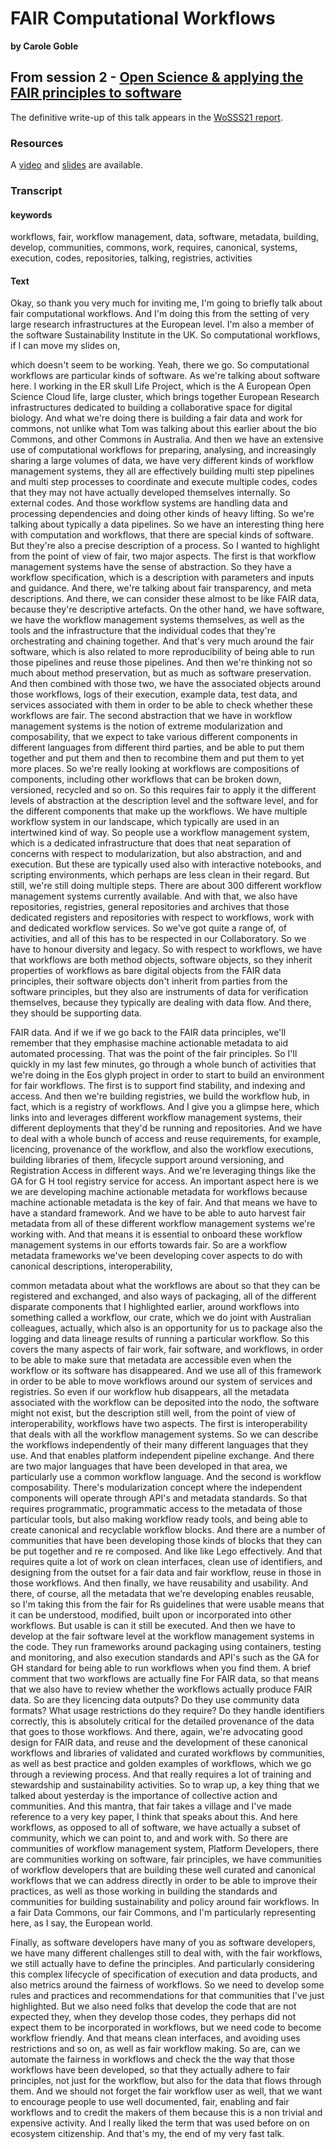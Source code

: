 # FAIR Computational Workflows
**by Carole Goble**  

## From session 2 - [Open Science & applying the FAIR principles to software](/wosss21/agenda#session-2)  

The definitive write-up of this talk appears in the [WoSSS21 report](https://wosss.org/#reports).

### Resources
A [video](https://www.youtube.com/watch?v=l_sQoChDTHU&list=PLXAvKzjdTsrxFqbjWtxHjfJc0RN6jMwZg&index=11) and [slides](https://docs.google.com/presentation/d/15DgUfb-CQ65LYuBu_vAAuNqPyFPD7kNZ/edit?usp=sharing&ouid=111252485485949924310&rtpof=true&sd=true) are available.

### Transcript

#### keywords

workflows, fair, workflow management, data, software, metadata, building, develop, communities, commons, work, requires, canonical, systems, execution, codes, repositories, talking, registries, activities

#### Text

Okay, so thank you very much for inviting me, I'm going to briefly talk about fair computational workflows. And I'm doing this from the setting of very large research infrastructures at the European level. I'm also a member of the software Sustainability Institute in the UK. So computational workflows, if I can move my slides on,

which doesn't seem to be working. Yeah, there we go. So computational workflows are particular kinds of software. As we're talking about software here. I working in the ER skull Life Project, which is the A European Open Science Cloud life, large cluster, which brings together European Research infrastructures dedicated to building a collaborative space for digital biology. And what we're doing there is building a fair data and work for commons, not unlike what Tom was talking about this earlier about the bio Commons, and other Commons in Australia. And then we have an extensive use of computational workflows for preparing, analysing, and increasingly sharing a large volumes of data, we have very different kinds of workflow management systems, they all are effectively building multi step pipelines and multi step processes to coordinate and execute multiple codes, codes that they may not have actually developed themselves internally. So external codes. And those workflow systems are handling data and processing dependencies and doing other kinds of heavy lifting. So we're talking about typically a data pipelines. So we have an interesting thing here with computation and workflows, that there are special kinds of software. But they're also a precise description of a process. So I wanted to highlight from the point of view of fair, two major aspects. The first is that workflow management systems have the sense of abstraction. So they have a workflow specification, which is a description with parameters and inputs and guidance. And there, we're talking about fair transparency, and meta descriptions. And there, we can consider these almost to be like FAIR data, because they're descriptive artefacts. On the other hand, we have software, we have the workflow management systems themselves, as well as the tools and the infrastructure that the individual codes that they're orchestrating and chaining together. And that's very much around the fair software, which is also related to more reproducibility of being able to run those pipelines and reuse those pipelines. And then we're thinking not so much about method preservation, but as much as software preservation. And then combined with those two, we have the associated objects around those workflows, logs of their execution, example data, test data, and services associated with them in order to be able to check whether these workflows are fair. The second abstraction that we have in workflow management systems is the notion of extreme modularization and composability, that we expect to take various different components in different languages from different third parties, and be able to put them together and put them and then to recombine them and put them to yet more places. So we're really looking at workflows are compositions of components, including other workflows that can be broken down, versioned, recycled and so on. So this requires fair to apply it the different levels of abstraction at the description level and the software level, and for the different components that make up the workflows. We have multiple workflow system in our landscape, which typically are used in an intertwined kind of way. So people use a workflow management system, which is a dedicated infrastructure that does that neat separation of concerns with respect to modularization, but also abstraction, and and execution. But these are typically used also with interactive notebooks, and scripting environments, which perhaps are less clean in their regard. But still, we're still doing multiple steps. There are about 300 different workflow management systems currently available. And with that, we also have repositories, registries, general repositories and archives that those dedicated registers and repositories with respect to workflows, work with and dedicated workflow services. So we've got quite a range of, of activities, and all of this has to be respected in our Collaboratory. So we have to honour diversity and legacy. So with respect to workflows, we have that workflows are both method objects, software objects, so they inherit properties of workflows as bare digital objects from the FAIR data principles, their software objects don't inherit from parties from the software principles, but they also are instruments of data for verification themselves, because they typically are dealing with data flow. And there, they should be supporting data.

FAIR data. And if we if we go back to the FAIR data principles, we'll remember that they emphasise machine actionable metadata to aid automated processing. That was the point of the fair principles. So I'll quickly in my last few minutes, go through a whole bunch of activities that we're doing in the Eos glyph project in order to start to build an environment for fair workflows. The first is to support find stability, and indexing and access. And then we're building registries, we build the workflow hub, in fact, which is a registry of workflows. And I give you a glimpse here, which links into and leverages different workflow management systems, their different deployments that they'd be running and repositories. And we have to deal with a whole bunch of access and reuse requirements, for example, licencing, provenance of the workflow, and also the workflow executions, building libraries of them, lifecycle support around versioning, and Registration Access in different ways. And we're leveraging things like the GA for G H tool registry service for access. An important aspect here is we we are developing machine actionable metadata for workflows because machine actionable metadata is the key of fair. And that means we have to have a standard framework. And we have to be able to auto harvest fair metadata from all of these different workflow management systems we're working with. And that means it is essential to onboard these workflow management systems in our efforts towards fair. So are a workflow metadata frameworks we've been developing cover aspects to do with canonical descriptions, interoperability,

common metadata about what the workflows are about so that they can be registered and exchanged, and also ways of packaging, all of the different disparate components that I highlighted earlier, around workflows into something called a workflow, our crate, which we do joint with Australian colleagues, actually, which also is an opportunity for us to package also the logging and data lineage results of running a particular workflow. So this covers the many aspects of fair work, fair software, and workflows, in order to be able to make sure that metadata are accessible even when the workflow or its software has disappeared. And we use all of this framework in order to be able to move workflows around our system of services and registries. So even if our workflow hub disappears, all the metadata associated with the workflow can be deposited into the nodo, the software might not exist, but the description still well, from the point of view of interoperability, workflows have two aspects. The first is interoperability that deals with all the workflow management systems. So we can describe the workflows independently of their many different languages that they use. And that enables platform independent pipeline exchange. And there are two major languages that have been developed in that area, we particularly use a common workflow language. And the second is workflow composability. There's modularization concept where the independent components will operate through API's and metadata standards. So that requires programmatic, programmatic access to the metadata of those particular tools, but also making workflow ready tools, and being able to create canonical and recyclable workflow blocks. And there are a number of communities that have been developing those kinds of blocks that they can be put together and re re composed. And like like Lego effectively. And that requires quite a lot of work on clean interfaces, clean use of identifiers, and designing from the outset for a fair data and fair workflow, reuse in those in those workflows. And then finally, we have reusability and usability. And there, of course, all the metadata that we're developing enables reusable, so I'm taking this from the fair for Rs guidelines that were usable means that it can be understood, modified, built upon or incorporated into other workflows. But usable is can it still be executed. And then we have to develop at the fair software level at the workflow management systems in the code. They run frameworks around packaging using containers, testing and monitoring, and also execution standards and API's such as the GA for GH standard for being able to run workflows when you find them. A brief comment that two workflows are actually fine For FAIR data, so that means that we also have to review whether the workflows actually produce FAIR data. So are they licencing data outputs? Do they use community data formats? What usage restrictions do they require? Do they handle identifiers correctly, this is absolutely critical for the detailed provenance of the data that goes to those workflows. And there, again, we're advocating good design for FAIR data, and reuse and the development of these canonical workflows and libraries of validated and curated workflows by communities, as well as best practice and golden examples of workflows, which we go through a reviewing process. And that really requires a lot of training and stewardship and sustainability activities. So to wrap up, a key thing that we talked about yesterday is the importance of collective action and communities. And this mantra, that fair takes a village and I've made reference to a very key paper, I think that speaks about this. And here workflows, as opposed to all of software, we have actually a subset of community, which we can point to, and and work with. So there are communities of workflow management system, Platform Developers, there are communities working on software, fair principles, we have communities of workflow developers that are building these well curated and canonical workflows that we can address directly in order to be able to improve their practices, as well as those working in building the standards and communities for building sustainability and policy around fair workflows. In a fair Data Commons, our fair Commons, and I'm particularly representing here, as I say, the European world.

Finally, as software developers have many of you as software developers, we have many different challenges still to deal with, with the fair workflows, we still actually have to define the principles. And particularly considering this complex lifecycle of specification of execution and data products, and also metrics around the fairness of workflows. So we need to develop some rules and practices and recommendations for that communities that I've just highlighted. But we also need folks that develop the code that are not expected they, when they develop those codes, they perhaps did not expect them to be incorporated in workflows, but we need code to become workflow friendly. And that means clean interfaces, and avoiding uses restrictions and so on, as well as fair workflow making. So are, can we automate the fairness in workflows and check the the way that those workflows have been developed, so that they actually adhere to fair principles, not just for the workflow, but also for the data that flows through them. And we should not forget the fair workflow user as well, that we want to encourage people to use well documented, fair, enabling and fair workflows and to credit the makers of them because this is a non trivial and expensive activity. And I really liked the term that was used before on on ecosystem citizenship. And that's my, the end of my very fast talk.

